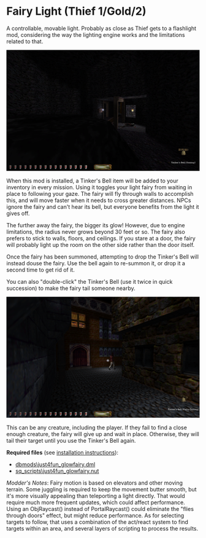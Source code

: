 # Fairy Light (Thief 1/Gold/2)

A controllable, movable light. Probably as close as Thief gets to a flashlight mod, considering the way the lighting engine works and the limitations related to that.

![Fairy lighting distant sign](img/FairyLight-Gazing.png)

When this mod is installed, a Tinker's Bell item will be added to your inventory in every mission. Using it toggles your light fairy from waiting in place to following your gaze. The fairy will fly through walls to accomplish this, and will move faster when it needs to cross greater distances. NPCs ignore the fairy and can't hear its bell, but everyone benefits from the light it gives off.

The further away the fairy, the bigger its glow! However, due to engine limitations, the radius never grows beyond 30 feet or so. The fairy also prefers to stick to walls, floors, and ceilings. If you stare at a door, the fairy will probably light up the room on the other side rather than the door itself.

Once the fairy has been summoned, attempting to drop the Tinker's Bell will instead douse the fairy. Use the bell again to re-summon it, or drop it a second time to get rid of it.

You can also "double-click" the Tinker's Bell (use it twice in quick succession) to make the fairy tail someone nearby.

![Fairy following servant through city streets](img/FairyLight-Tailing.png)

This can be any creature, including the player. If they fail to find a close enough creature, the fairy will give up and wait in place. Otherwise, they will tail their target until you use the Tinker's Bell again.

**Required files** (see [installation instructions](Installation%20and%20Removal.md)):
* [dbmods\just4fun_glowfairy.dml](../dbmods/just4fun_glowfairy.dml?raw=1)
* [sq_scripts\just4fun_glowfairy.nut](../sq_scripts/just4fun_glowfairy.nut?raw=1)

*Modder's Notes*: Fairy motion is based on elevators and other moving terrain. Some juggling is required to keep the movement butter smooth, but it's more visually appealing than teleporting a light directly. That would require much more frequent updates, which could affect performance. Using an ObjRaycast() instead of PortalRaycast() could eliminate the "flies through doors" effect, but might reduce performance. As for selecting targets to follow, that uses a combination of the act/react system to find targets within an area, and several layers of scripting to process the results.